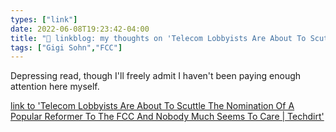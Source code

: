 ```yaml
---
types: ["link"]
date: 2022-06-08T19:23:42-04:00
title: "🔗 linkblog: my thoughts on 'Telecom Lobbyists Are About To Scuttle The Nomination Of A Popular Reformer To The FCC And Nobody Much Seems To Care | Techdirt'"
tags: ["Gigi Sohn","FCC"]
---
```

Depressing read, though I'll freely admit I haven't been paying enough attention here myself.
 

[link to 'Telecom Lobbyists Are About To Scuttle The Nomination Of A Popular Reformer To The FCC And Nobody Much Seems To Care | Techdirt'](https://www.techdirt.com/2022/06/08/telecom-lobbyists-are-about-to-scuttle-the-nomination-of-a-popular-reformer-to-the-fcc-and-nobody-much-seems-to-care/)
